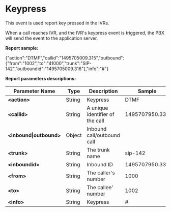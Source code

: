 # Keypress

This event is used report key pressed in the IVRs.

When a call reaches IVR, and the IVR's keypress event is triggered, the PBX will send the event to the application server.

**Report sample:**

{"action":"DTMF","callid":"1495705009.315","outbound":{"from":"1002","to":"41000","trunk":"SIP-142","outboundid":"1495705009.316"},"info":"\#"}

**Report parameters descriptions:**

| **Parameter Name** | **Type** | **Description** | **Sample** |
| --- | --- | --- | --- |
| **&lt;action&gt;** | String | Keypress | DTMF |
| **&lt;callid&gt;** | String | A unique identifier of the call | 1495707950.331 |
| **&lt;inbound\|outbound&gt;** | Object | Inbound call/outbound call |  |
| **&lt;trunk&gt;** | String | The trunk name | sip-142 |
| **&lt;inboundid&gt;** | String | Inbound ID | 1495707950.331 |
| **&lt;from&gt;** | String | The caller's number | 1000 |
| **&lt;to&gt;** | String | The callee' number | 1002 |
| **&lt;info&gt;** | String | Keypress | \# |



